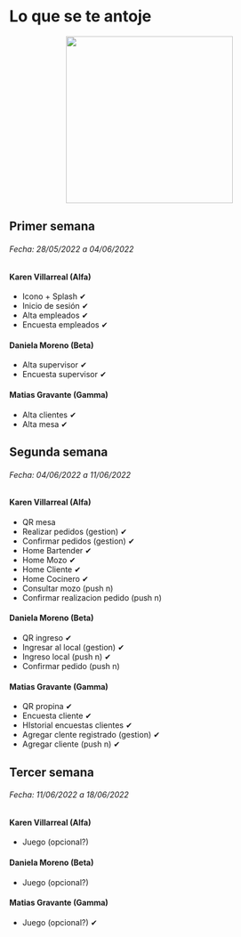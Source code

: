 # Lo que se te antoje

<p  align="center">
<img src="https://firebasestorage.googleapis.com/v0/b/labpp-2b6b2.appspot.com/o/fotos%2FlogoTransp.png?alt=media&token=449ad5c3-744d-4085-88a1-6df14d313dbb" width="300"/>
</p>

## Primer semana 
###### Fecha: 28/05/2022 a 04/06/2022
#### Karen Villarreal (Alfa)
* Icono + Splash ✔ 
* Inicio de sesión ✔
* Alta empleados ✔
* Encuesta empleados ✔

#### Daniela Moreno (Beta)
* Alta supervisor ✔
* Encuesta supervisor ✔

#### Matias Gravante (Gamma)
* Alta clientes ✔ 
* Alta mesa ✔

## Segunda semana
###### Fecha: 04/06/2022 a 11/06/2022
#### Karen Villarreal (Alfa)
* QR mesa
* Realizar pedidos (gestion) ✔
* Confirmar pedidos (gestion) ✔
* Home Bartender ✔
* Home Mozo ✔
* Home Cliente ✔
* Home Cocinero ✔
* Consultar mozo (push n)
* Confirmar realizacion pedido (push n)

#### Daniela Moreno (Beta)
* QR ingreso ✔
* Ingresar al local (gestion) ✔
* Ingreso local (push n) ✔
* Confirmar pedido (push n)

#### Matias Gravante (Gamma)
* QR propina ✔
* Encuesta cliente ✔
* HIstorial encuestas clientes ✔
* Agregar clente registrado (gestion) ✔
* Agregar cliente (push n) ✔

## Tercer semana
###### Fecha: 11/06/2022 a 18/06/2022
#### Karen Villarreal (Alfa)
* Juego (opcional?)

#### Daniela Moreno (Beta)
* Juego (opcional?) 

#### Matias Gravante (Gamma)
* Juego (opcional?) ✔


